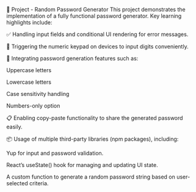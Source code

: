 🔐 Project - Random Password Generator
This project demonstrates the implementation of a fully functional password generator. Key learning highlights include:

✅ Handling input fields and conditional UI rendering for error messages.

🔢 Triggering the numeric keypad on devices to input digits conveniently.

🔧 Integrating password generation features such as:

Uppercase letters

Lowercase letters

Case sensitivity handling

Numbers-only option

📋 Enabling copy-paste functionality to share the generated password easily.

📦 Usage of multiple third-party libraries (npm packages), including:

Yup for input and password validation.

React’s useState() hook for managing and updating UI state.

A custom function to generate a random password string based on user-selected criteria.

